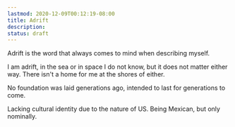```yaml
---
lastmod: 2020-12-09T00:12:19-08:00
title: Adrift
description:
status: draft
---
```


Adrift is the word that always comes to mind when describing myself.

I am adrift, in the sea or in space I do not know, but it does not matter either way. There isn't a home for me at the shores of either.

No foundation was laid generations ago, intended to last for generations to come.

Lacking cultural identity due to the nature of US. Being Mexican, but only nominally.
